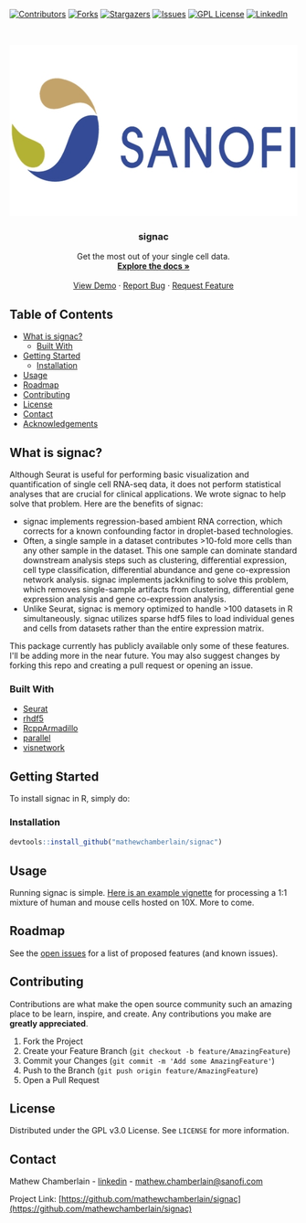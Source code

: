 [![Contributors][contributors-shield]][contributors-url]
[![Forks][forks-shield]][forks-url]
[![Stargazers][stars-shield]][stars-url]
[![Issues][issues-shield]][issues-url]
[![GPL License][license-shield]][license-url]
[![LinkedIn][linkedin-shield]][linkedin-url]

<!-- PROJECT LOGO -->
<br />
<p align="center">
  <a href="https://www.sanofi.com/">
    <img src="images/sanofi_logo.png" alt="Logo" width="600" height="300">
  </a>

  <h3 align="center">signac</h3>

  <p align="center">
    Get the most out of your single cell data.
    <br />
    <a href="https://htmlpreview.github.io/?https://github.com/mathewchamberlain/signac/blob/master/vignettes/human-mouse.html"><strong>Explore the docs »</strong></a>
    <br />
    <br />
    <a href="https://htmlpreview.github.io/?https://github.com/mathewchamberlain/signac/blob/master/vignettes/human-mouse.html">View Demo</a>
    ·
    <a href="https://github.com/mathewchamberlain/signac/issues">Report Bug</a>
    ·
    <a href="https://github.com/mathewchamberlain/signac/issues">Request Feature</a>
  </p>
</p>



<!-- TABLE OF CONTENTS -->
## Table of Contents

* [What is signac?](#about-the-project)
  * [Built With](#built-with)
* [Getting Started](#getting-started)
  * [Installation](#installation)
* [Usage](#usage)
* [Roadmap](#roadmap)
* [Contributing](#contributing)
* [License](#license)
* [Contact](#contact)
* [Acknowledgements](#acknowledgements)



<!-- ABOUT THE PROJECT -->
## What is signac?

Although Seurat is useful for performing basic visualization and quantification of single cell RNA-seq data, it does not perform statistical analyses that are crucial for clinical applications. We wrote signac to help solve that problem. Here are the benefits of signac:

* signac implements regression-based ambient RNA correction, which corrects for a known confounding factor in droplet-based technologies.
* Often, a single sample in a dataset contributes >10-fold more cells than any other sample in the dataset. This one sample can dominate standard downstream analysis steps such as clustering, differential expression, cell type classification, differential abundance and gene co-expression network analysis. signac implements jackknifing to solve this problem, which removes single-sample artifacts from clustering, differential gene expression analysis and gene co-expression analysis.
* Unlike Seurat, signac is memory optimized to handle >100 datasets in R simultaneously. signac utilizes sparse hdf5 files to load individual genes and cells from datasets rather than the entire expression matrix.

This package currently has publicly available only some of these features. I'll be adding more in the near future. You may also suggest changes by forking this repo and creating a pull request or opening an issue.

### Built With

* [Seurat](https://satijalab.org/seurat/)
* [rhdf5](https://www.bioconductor.org/packages/release/bioc/html/rhdf5.html)
* [RcppArmadillo](https://cran.r-project.org/web/packages/RcppArmadillo/index.html)
* [parallel](https://stat.ethz.ch/R-manual/R-devel/library/parallel/doc/parallel.pdf)
* [visnetwork](https://datastorm-open.github.io/visNetwork/)

<!-- GETTING STARTED -->
## Getting Started

To install signac in R, simply do:

### Installation

```r
devtools::install_github("mathewchamberlain/signac")
```

<!-- USAGE EXAMPLES -->
## Usage

Running signac is simple. [Here is an example vignette](https://htmlpreview.github.io/?https://github.com/mathewchamberlain/signac/blob/master/vignettes/human-mouse.html) for processing a 1:1 mixture of human and mouse cells hosted on 10X. More to come.

<!-- ROADMAP -->
## Roadmap

See the [open issues](https://github.com/mathewchamberlain/signac/issues) for a list of proposed features (and known issues).

<!-- CONTRIBUTING -->
## Contributing

Contributions are what make the open source community such an amazing place to be learn, inspire, and create. Any contributions you make are **greatly appreciated**.

1. Fork the Project
2. Create your Feature Branch (`git checkout -b feature/AmazingFeature`)
3. Commit your Changes (`git commit -m 'Add some AmazingFeature'`)
4. Push to the Branch (`git push origin feature/AmazingFeature`)
5. Open a Pull Request

<!-- LICENSE -->
## License

Distributed under the GPL v3.0 License. See `LICENSE` for more information.

<!-- CONTACT -->
## Contact

Mathew Chamberlain - [linkedin](https://linkedin.com/in/chamberlainmathew) - mathew.chamberlain@sanofi.com

Project Link: [https://github.com/mathewchamberlain/signac](https://github.com/mathewchamberlain/signac)

<!-- MARKDOWN LINKS & IMAGES -->
<!-- https://www.markdownguide.org/basic-syntax/#reference-style-links -->
[contributors-shield]: https://img.shields.io/github/contributors/mathewchamberlain/signac.svg?style=flat-square
[contributors-url]: https://github.com/mathewchamberlain/signac/graphs/contributors
[forks-shield]: https://img.shields.io/github/forks/mathewchamberlain/signac.svg?style=flat-square
[forks-url]: https://github.com/mathewchamberlain/signac/network/members
[stars-shield]: https://img.shields.io/github/stars/mathewchamberlain/signac.svg?style=flat-square
[stars-url]: https://github.com/mathewchamberlain/signac/stargazers
[issues-shield]: https://img.shields.io/github/issues/mathewchamberlain/signac.svg?style=flat-square
[issues-url]: https://github.com/mathewchamberlain/signac/issues
[license-shield]: https://img.shields.io/github/license/mathewchamberlain/signac.svg?style=flat-square
[license-url]: https://choosealicense.com/licenses/gpl-3.0/
[linkedin-shield]: https://img.shields.io/badge/-LinkedIn-black.svg?style=flat-square&logo=linkedin&colorB=555
[linkedin-url]: https://linkedin.com/in/chamberlainmathew
[product-screenshot]: images/screenshot.png
